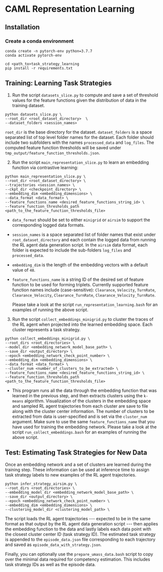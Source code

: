 # CAML Representation Learning


## Installation

### Create a conda environment
```
conda create -n pytorch-env python=3.7.7
conda activate pytorch-env

cd <path_to>task_strategy_learning
pip install -r requirements.txt
```

## Training: Learning Task Strategies 

1) Run the script `datasets_slice.py` to compute and save a set of threshold values for the feature functions given the distribution of data in the training dataset.
```
python datasets_slice.py \
--root_dir <root_dataset_directory>  \
--dataset_folders <session_names>
```   
`root_dir` is the base directory for the dataset. `dataset_folders` is a space separated list of top level folder names for the dataset. Each folder should include two subfolders with the names `processed_data` and `log_files`. The computed feature function thresholds will be saved under `tmp_output/feature_function_thresholds.json`. 

2) Run the script `main_representation_slice.py` to learn an embedding function via contrastive learning:
```
python main_representation_slice.py \
--root_dir <root_dataset_directory> \
--trajectories <session_names> \
--ckpt_dir <checkpoint_directory> \
--embedding_dim <embedding_dimensions> \
--data_format <data_format> \
--feature_functions_name <desired_feature_functions_string_id> \
--feature_function_thresholds_path <path_to_the_feature_function_thresholds_file>
```
* `data_format` should be set to either `minigrid` or `airsim` to support the corresponding logged data formats.

* `session_names` is a space separated list of folder names that exist under `root_dataset_directory` and each contain the logged data from running the RL agent data generation script. In the `airsim` data format, each folder is expected to include the sub-folders `log_files` and `processed_data`.

* `embedding_dim` is the length of the embedding vectors with a default value of `48`. 

* `feature_functions_name` is a string ID of the desired set of feature function to be used for forming triplets. Currently supported feature function names include (case-sensitive):
                  `Clearance`, `Velocity`, `TurnRate`, `Clearance_Velocity`, `Clearance_TurnRate`, `Clearance_Velocity_TurnRate`. 

    Please take a look at the script `run_representation_learning.bash` for an examples of running the above script.


3) Run the script `collect_embeddings_minigrid.py` to cluster the traces of the RL agent when projected into the learned embedding space. Each cluster represents a task strategy.
```
python collect_embeddings_minigrid.py \
--root_dirs <root_directories> \
--model_dir <embedding_network_model_base_path> \
--save_dir <output_directory> \
--epoch <embedding_network_check_point_number> \
--embedding_dim <embedding_dimensions> \
--data_format <data_format> \
--cluster_num <number_of_clusters_to_be_extracted> \
--feature_functions_name <desired_feature_functions_string_id> \
--feature_function_thresholds_path <path_to_the_feature_function_thresholds_file>
```

  * This program runs all the data through the embedding function that was learned in the previous step, and then extracts clusters using the `k-means` algorithm. Visualization of the clusters in the embedding space and sampled RL agent trajectories from each cluster are save to file along with the cluster center information. The number of clusters to be extracted from data is user-specified and is set via the `cluster_num` argument. Make sure to use the same `feature_functions_name` that you have used for training the embedding network.
Please take a look at the script `run_collect_embeddings.bash` for an examples of running the above script.


## Test: Estimating Task Strategies for New Data
Once an embedding network and a set of clusters are learned during the training step. These information can be used at inference time to assign task strategy labels to new examples of the RL agent trajectories.

```
python infer_strategy_airsim.py \
--root_dirs <root_directories> \
--embedding_model_dir <embedding_network_model_base_path> \
--save_dir <output_directory> \
--epoch <embedding_network_check_point_number> \
--embedding_dim <embedding_dimensions> \
--clustering_model_dir <clustering_model_path> \
```
The script loads the RL agent trajectories --- expected to be in the same format as that output by the RL agent data generation script --- then applies the embedding function to the data and lastly labels each data point with the closest cluster center ID (task strategy ID). The estimated task strategy is appended to the `episode_data.json` file corresponding to each trajectory and saved as `episode_data_with_strategy.json`.


Finally, you can optionally use the `prepare_umass_data.bash` script to copy over the minimal data required for competency estimation. This includes task strategy IDs as well as the episode data.

